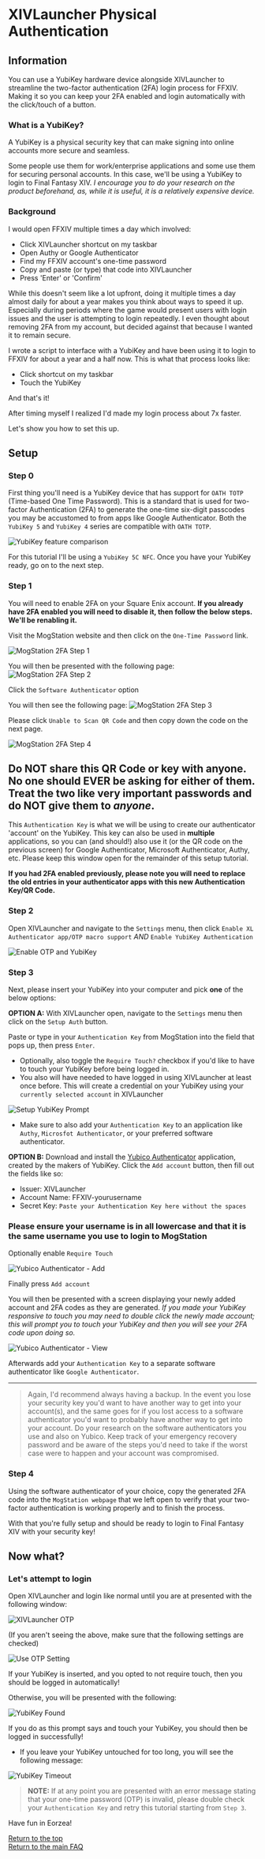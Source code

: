 # XIVLauncher Physical Authentication

## Information

You can use a YubiKey hardware device alongside XIVLauncher to streamline the two-factor authentication (2FA) login process for FFXIV. Making it so you can  keep your 2FA enabled and login automatically with the click/touch of a button.

### What is a YubiKey?

A YubiKey is a physical security key that can make signing into online accounts more secure and seamless.

Some people use them for work/enterprise applications and some use them for securing personal accounts. In this case, we'll be using a YubiKey to login to Final Fantasy XIV. *I encourage you to do your research on the product beforehand, as, while it is useful, it is a relatively expensive device.*

### Background

I would open FFXIV multiple times a day which involved:

- Click XIVLauncher shortcut on my taskbar
- Open Authy or Google Authenticator
- Find my FFXIV account's one-time password
- Copy and paste (or type) that code into XIVLauncher
- Press 'Enter' or 'Confirm'

While this doesn't seem like a lot upfront, doing it multiple times a day almost daily for about a year makes you think about ways to speed it up. Especially during periods where the game would present users with login issues and the user is attempting to login repeatedly. I even thought about removing 2FA from my account, but decided against that because I wanted it to remain secure.

I wrote a script to interface with a YubiKey and have been using it to login to FFXIV for about a year and a half now. This is what that process looks like:

- Click shortcut on my taskbar
- Touch the YubiKey

And that's it!

After timing myself I realized I'd made my login process about 7x faster.

Let's show you how to set this up.

## Setup

### Step 0

First thing you'll need is a YubiKey device that has support for `OATH TOTP` (Time-based One Time Password). This is a standard that is used for two-factor Authentication (2FA) to generate the one-time six-digit passcodes you may be accustomed to from apps like Google Authenticator. Both the `YubiKey 5` and `YubiKey 4` series are compatible with `OATH TOTP`.

![YubiKey feature comparison](images/2fa_yubi.png)

For this tutorial I'll be using a `YubiKey 5C NFC`. Once you have your YubiKey ready, go on to the next step.

### Step 1

You will need to enable 2FA on your Square Enix account. **If you already have 2FA enabled you will need to disable it, then follow the below steps. We'll be renabling it.**

Visit the MogStation website and then click on the `One-Time Password` link.

![MogStation 2FA Step 1](images/2fa_flow_0.png)

You will then be presented with the following page:
![MogStation 2FA Step 2](images/2fa_flow_1.png)

Click the `Software Authenticator` option

You will then see the following page:
![MogStation 2FA Step 3](images/2fa_flow_2.png)

Please click `Unable to Scan QR Code` and then copy down the code on the next page.

![MogStation 2FA Step 4](images/2fa_flow_3.png)

## **Do NOT share this QR Code or key with anyone. No one should EVER be asking for either of them. Treat the two like very important passwords and do NOT give them to *anyone*.**

This `Authentication Key` is what we will be using to create our authenticator 'account' on the YubiKey. This key can also be used in **multiple** applications, so you can (and should!) also use it (or the QR code on the previous screen) for Google Authenticator, Microsoft Authenticator, Authy, etc. Please keep this window open for the remainder of this setup tutorial.

**If you had 2FA enabled previously, please note you will need to replace the old entries in your authenticator apps with this new Authentication Key/QR Code.**

### Step 2

Open XIVLauncher and navigate to the `Settings` menu, then click `Enable XL Authenticator app/OTP macro support` *AND* `Enable YubiKey Authentication`

![Enable OTP and YubiKey](images/2fa_otp_settings.png)

### Step 3

Next, please insert your YubiKey into your computer and pick **one** of the below options:

**OPTION A:** With XIVLauncher open, navigate to the `Settings` menu then click on the `Setup Auth` button.

Paste or type in your `Authentication Key` from MogStation into the field that pops up, then press `Enter`.

- Optionally, also toggle the `Require Touch?` checkbox if you'd like to have to touch your YubiKey before being logged in.
- You also will have needed to have logged in using XIVLauncher at least once before. This will create a credential on your YubiKey using your `currently selected account` in XIVLauncher

![Setup YubiKey Prompt](images/2fa_otp_setup.png)

- Make sure to also add your `Authentication Key` to an application like `Authy`, `Microsfot Authenticator`, or your preferred software authenticator.

**OPTION B:** Download and install the [Yubico Authenticator](https://www.yubico.com/products/yubico-authenticator/) application, created by the makers of YubiKey. Click the `Add account` button, then fill out the fields like so:

- Issuer: XIVLauncher
- Account Name: FFXIV-yourusername
- Secret Key: `Paste your Authentication Key here without the spaces`

### Please ensure your username is in all lowercase and that it is the same username you use to login to MogStation

Optionally enable `Require Touch`

![Yubico Authenticator - Add](images/2fa_yubico_add.png)

Finally press `Add account`

You will then be presented with a screen displaying your newly added account and 2FA codes as they are generated. *If you made your YubiKey responsive to touch you may need to double click the newly made account; this will prompt you to touch your YubiKey and then you will see your 2FA code upon doing so.*

![Yubico Authenticator - View](images/2fa_yubico_view.png)

Afterwards add your `Authentication Key` to a separate software authenticator like `Google Authenticator`.

---

> Again, I'd recommend always having a backup. In the event you lose your security key you'd want to have another way to get into your account(s), and the same goes for if you lost access to a software authenticator you'd want to probably have another way to get into your account. Do your research on the software authenticators you use and also on Yubico. Keep track of your emergency recovery password and be aware of the steps you'd need to take if the worst case were to happen and your account was compromised.

### Step 4

Using the software authenticator of your choice, copy the generated 2FA code into the `MogStation webpage` that we left open to verify that your two-factor authentication is working properly and to finish the process.

With that you're fully setup and should be ready to login to Final Fantasy XIV with your security key!

## Now what?

### Let's attempt to login

Open XIVLauncher and login like normal until you are at presented with the following window:

![XIVLauncher OTP](images/2fa_otp_xivlauncher.png)

(If you aren't seeing the above, make sure that the following settings are checked)

![Use OTP Setting](images/2fa_otp_use.png)

If your YubiKey is inserted, and you opted to not require touch, then you should be logged in automatically!

Otherwise, you will be presented with the following:

![YubiKey Found](images/2fa_otp_yubikey.png)

If you do as this prompt says and touch your YubiKey, you should then be logged in successfully!

- If you leave your YubiKey untouched for too long, you will see the following message:

![YubiKey Timeout](images/2fa_otp_timeout.png)

> **NOTE:** If at any point you are presented with an error message stating that your one-time password (OTP) is invalid, please double check your `Authentication Key` and retry this tutorial starting from `Step 3`.

Have fun in Eorzea!

[Return to the top](#information)\
<a href="{{ site.github.baseurl }}/">Return to the main FAQ</a>
